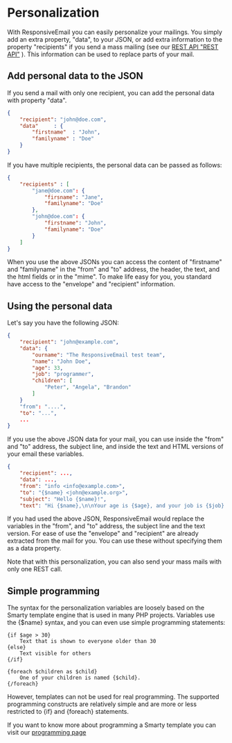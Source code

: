 # Personalization

With ResponsiveEmail you can easily personalize your mailings. You simply
add an extra property, "data", to your JSON, or add extra information to
the property "recipients" if you send a mass mailing (see our [REST API "REST API"](../api/post-send)
).
This information can be used to replace parts of your mail.

## Add personal data to the JSON

If you send a mail with only one recipient, you can add the personal data
with property "data".

```json
{
    "recipient": "john@doe.com",
    "data"     : {
        "firstname"  : "John",
        "familyname" : "Doe"
    }
}
```
If you have multiple recipients, the personal data can be passed as follows:

```json
{   
    "recipients" : [
        "jane@doe.com": {
            "firsname": "Jane",
            "familyname": "Doe"
        },
        "john@doe.com": {
            "firstname": "John",
            "familyname": "Doe"
        }
    ]
}
```
When you use the above JSONs you can access the content of "firstname" and
"familyname" in the "from" and "to" address, the header, the text, and the
html fields or in the "mime". To make life easy for you, you standard have
access to the "envelope" and "recipient" information.

## Using the personal data

Let's say you have the following JSON:
```json
{
    "recipient": "john@example.com",
    "data": {
        "ourname": "The ResponsiveEmail test team",
        "name": "John Doe",
        "age": 33,
        "job": "programmer",
        "children": [
            "Peter", "Angela", "Brandon"
        ]
    }
    "from": "....",
    "to": "...",
    ...
}
```

If you use the above JSON data for your mail, you can use inside the "from"
and "to" address, the subject line, and inside the text and HTML versions
of your email these variables.

```json
{
    "recipient": ...,
    "data": ...,
    "from": "info <info@example.com>",
    "to": "{$name} <john@example.org>",
    "subject": "Hello {$name}!",
    "text": "Hi {$name},\n\nYour age is {$age}, and your job is {$job}.\n\nCheers,\n\n{$ourname}"
````
If you had used the above JSON, ResponsiveEmail would replace the variables
in the "from", and "to" address, the subject line and the text version. 
For ease of use the "envelope" and "recipient" are already extracted from
the mail for you. You can use these without specifying them as a data
property.

Note that with this personalization, you can also send your mass mails with
only one REST call. 


## Simple programming

The syntax for the personalization variables are loosely based on the 
Smarty template engine that is used in many PHP projects. Variables
use the {$name} syntax, and you can even use simple programming statements:

````text
{if $age > 30}
    Text that is shown to everyone older than 30
{else}
    Text visible for others
{/if}

{foreach $children as $child}
    One of your children is named {$child}.
{/foreach}
````

However, templates can not be used for real programming. The supported
programming constructs are relatively simple and are more or less restricted 
to {if} and {foreach} statements. 

If you want to know more about programming a Smarty template you can visit
our [programming page](../documentation/personalization-programming)
